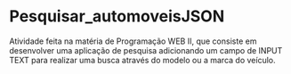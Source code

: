 # Pesquisar_automoveisJSON
Atividade feita na matéria de Programação WEB II, que consiste em desenvolver uma aplicação de pesquisa adicionando um campo de INPUT TEXT para realizar uma busca através do modelo ou a marca do veículo.
